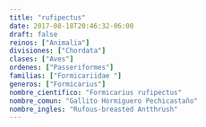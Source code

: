 ```yaml
---
title: "rufipectus"
date: 2017-08-18T20:46:32-06:00
draft: false
reinos: ["Animalia"]
divisiones: ["Chordata"]
clases: ["Aves"]
ordenes: ["Passeriformes"]
familias: ["Formicariidae "]
generos: ["Formicarius"]
nombre_cientifico: "Formicarius rufipectus"
nombre_comun: "Gallito Hormiguero Pechicastaño"
nombre_ingles: "Rufous-breasted Antthrush"
---
```

